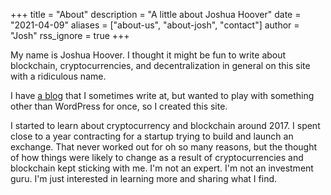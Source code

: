 +++
title = "About"
description = "A little about Joshua Hoover"
date = "2021-04-09"
aliases = ["about-us", "about-josh", "contact"]
author = "Josh"
rss_ignore = true
+++

My name is Joshua Hoover. I thought it might be fun to write about blockchain, cryptocurrencies, and decentralization in general on this site with a ridiculous name.

I have [a blog](https://joshuahoover.com) that I sometimes write at, but wanted to play with something other than WordPress for once, so I created this site.

I started to learn about cryptocurrency and blockchain around 2017. I spent close to a year contracting for a startup trying to build and launch an exchange. That never worked out for oh so many reasons, but the thought of how things were likely to change as a result of cryptocurrencies and blockchain kept sticking with me. I'm not an expert. I'm not an investment guru. I'm just interested in learning more and sharing what I find.